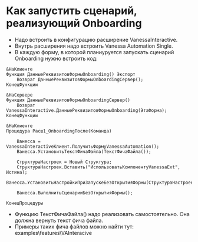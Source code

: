 ﻿# Как запустить сценарий, реализующий Onboarding

* Надо встроить в конфигурацию расширение VanessaInteractive.
* Внутрь расширения надо встроить Vanessa Automation Single.
* В каждую форму, в которой планиуруется запускать сценарий Onboarding нужно встроить код:

```bsl
&НаКлиенте
Функция ДанныеРеквизитовФормыOnboarding() Экспорт
	Возврат ДанныеРеквизитовФормыOnboardingСервер();
КонецФункции	

&НаСервере
Функция ДанныеРеквизитовФормыOnboardingСервер()
	Возврат VanessaInteractive.ДанныеРеквизитовФормыOnboarding(ЭтаФорма);
КонецФункции	

&НаКлиенте
Процедура Расш1_OnboardingПосле(Команда)
	
	Ванесса = VanessaInteractiveКлиент.ПолучитьФормуVanessaAutomation();
	Ванесса.УстановитьТекстФичаФайла(ТекстФичаФайла());
	
	СтруктураНастроек = Новый Структура;
	СтруктураНастроек.Вставить("ИспользоватьКомпонентуVanessaExt", Истина);
	Ванесса.УстановитьНастройкиПриЗапускеБезОткрытияФормы(СтруктураНастроек);
	
	Ванесса.ВыполнитьСценарииБезОткрытияФормы();
	
КонецПроцедуры

```

* Функцию ТекстФичаФайла() надо реализовать самостоятельно. Она должна вернуть текст фича файла.
* Примеры таких фича файлов можно найти тут: examples\features\VAInteracive


